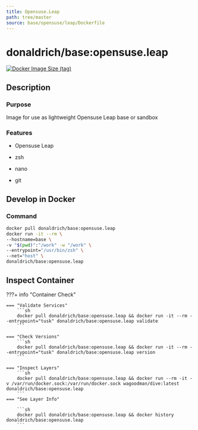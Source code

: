 ```yaml
---
title: Opensuse.Leap
path: tree/master
source: base/opensuse/leap/Dockerfile
---
```


# donaldrich/base:opensuse.leap

[![Docker Image Size (tag)](https://img.shields.io/docker/image-size/donaldrich/base/opensuse.leap?color=blue&label=size&logo=docker&style=flat-square)](https://hub.docker.com/r/donaldrich/base/opensuse.leap)

## Description

### Purpose

Image for use as lightweight Opensuse Leap base or sandbox

### Features

- Opensuse Leap

- zsh

- nano

- git

## Develop in Docker

### Command

```sh
docker pull donaldrich/base:opensuse.leap
docker run -it --rm \
--hostname=base \
-v "$(pwd)":"/work" -w "/work" \
--entrypoint="/usr/bin/zsh" \
--net="host" \
donaldrich/base:opensuse.leap
```

## Inspect Container

???+ info "Container Check"

    === "Validate Services"
        ```sh
        docker pull donaldrich/base:opensuse.leap && docker run -it --rm --entrypoint="tusk" donaldrich/base:opensuse.leap validate
        ```

    === "Check Versions"
        ```sh
        docker pull donaldrich/base:opensuse.leap && docker run -it --rm --entrypoint="tusk" donaldrich/base:opensuse.leap version
        ```

    === "Inspect Layers"
        ```sh
        docker pull donaldrich/base:opensuse.leap && docker run --rm -it -v /var/run/docker.sock:/var/run/docker.sock wagoodman/dive:latest donaldrich/base:opensuse.leap
        ```
    === "See Layer Info"

        ```sh
        docker pull donaldrich/base:opensuse.leap && docker history donaldrich/base:opensuse.leap
        ```
